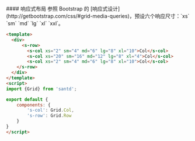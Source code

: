 <text lang="cn">
#### 响应式布局
参照 Bootstrap 的 [响应式设计](http://getbootstrap.com/css/#grid-media-queries)，预设六个响应尺寸：`xs` `sm` `md` `lg` `xl`  `xxl`。
</text>



```html
<template>
  <div>
      <s-row>
        <s-col xs="2" sm="4" md="6" lg="8" xl="10">Col</s-col>
        <s-col xs="20" sm="16" md="12" lg="8" xl="4">Col</s-col>
        <s-col xs="2" sm="4" md="6" lg="8" xl="10">Col</s-col>
    </s-row>
  </div>
</template>
<script>
import {Grid} from 'santd';

export default {
    components: {
        's-col': Grid.Col,
        's-row': Grid.Row
    }
}
</script>
```


